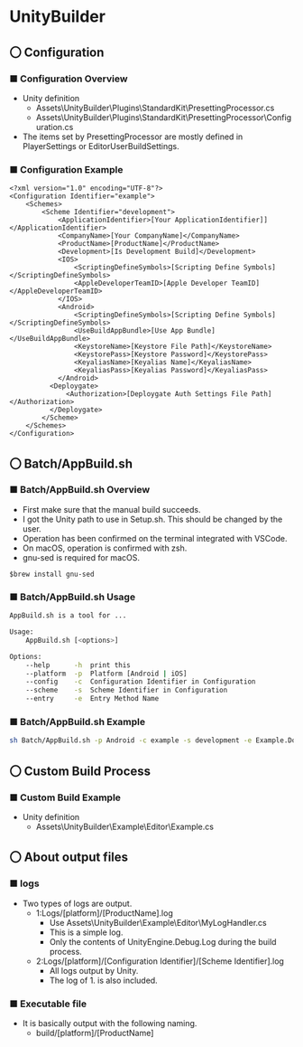 # UnityBuilder

## 〇 Configuration

### ■ Configuration Overview

- Unity definition
  - Assets\UnityBuilder\Plugins\StandardKit\PresettingProcessor.cs
  - Assets\UnityBuilder\Plugins\StandardKit\PresettingProcessor\Configuration.cs
- The items set by PresettingProcessor are mostly defined in PlayerSettings or EditorUserBuildSettings.

### ■ Configuration Example

``` Configuration Example
<?xml version="1.0" encoding="UTF-8"?>
<Configuration Identifier="example">
    <Schemes>
        <Scheme Identifier="development">
            <ApplicationIdentifier>[Your ApplicationIdentifier]]</ApplicationIdentifier>
            <CompanyName>[Your CompanyName]</CompanyName>
            <ProductName>[ProductName]</ProductName>
            <Development>[Is Development Build]</Development>
            <IOS>
                <ScriptingDefineSymbols>[Scripting Define Symbols]</ScriptingDefineSymbols>
                <AppleDeveloperTeamID>[Apple Developer TeamID]</AppleDeveloperTeamID>
            </IOS>
            <Android>
                <ScriptingDefineSymbols>[Scripting Define Symbols]</ScriptingDefineSymbols>
                <UseBuildAppBundle>[Use App Bundle]</UseBuildAppBundle>
                <KeystoreName>[Keystore File Path]</KeystoreName>
                <KeystorePass>[Keystore Password]</KeystorePass>
                <KeyaliasName>[Keyalias Name]</KeyaliasName>
                <KeyaliasPass>[Keyalias Password]</KeyaliasPass>
            </Android>
          <Deploygate>
              <Authorization>[Deploygate Auth Settings File Path]</Authorization>
          </Deploygate>
        </Scheme>
    </Schemes>
</Configuration>
```

## 〇 Batch/AppBuild.sh

### ■ Batch/AppBuild.sh Overview

- First make sure that the manual build succeeds.
- I got the Unity path to use in Setup.sh. This should be changed by the user.
- Operation has been confirmed on the terminal integrated with VSCode.
- On macOS, operation is confirmed with zsh.
- gnu-sed is required for macOS.

``` gnu-sed
$brew install gnu-sed
```

### ■ Batch/AppBuild.sh Usage

``` AppBuild.sh Usage
AppBuild.sh is a tool for ...

Usage:
    AppBuild.sh [<options>]

Options:
    --help      -h  print this
    --platform  -p  Platform [Android | iOS]
    --config    -c  Configuration Identifier in Configuration
    --scheme    -s  Scheme Identifier in Configuration
    --entry     -e  Entry Method Name
```

### ■ Batch/AppBuild.sh Example

``` AppBuild.sh Example
sh Batch/AppBuild.sh -p Android -c example -s development -e Example.DoIt
```

## 〇 Custom Build Process

### ■ Custom Build Example

- Unity definition
  - Assets\UnityBuilder\Example\Editor\Example.cs

## 〇 About output files

### ■ logs

- Two types of logs are output.
  - 1:Logs/[platform]/[ProductName].log
    - Use Assets\UnityBuilder\Example\Editor\MyLogHandler.cs
    - This is a simple log.
    - Only the contents of UnityEngine.Debug.Log during the build process.
  - 2:Logs/[platform]/[Configuration Identifier]/[Scheme Identifier].log
    - All logs output by Unity.
    - The log of 1. is also included.

### ■ Executable file

- It is basically output with the following naming.
  - build/[platform]/[ProductName]
